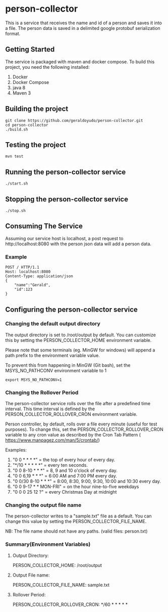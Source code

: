 # person-collector

This is a service that receives the name and id of a person and 
saves it into a file. 
The person data is saved in a delimited google protobuf serialization format. 

## Getting Started

The service is packaged with maven and docker compose. To build this project, 
you need the following installed:

1. Docker 
2. Docker Compose
3. java 8
4. Maven 3

## Building the project 

~~~
git clone https://github.com/geraldoyudo/person-collector.git
cd person-collector
./build.sh
~~~

## Testing the project

~~~
mvn test
~~~

## Running the person-collector service

~~~
./start.sh
~~~

## Stopping the person-collector service

~~~
./stop.sh
~~~

## Consuming The Service

Assuming our service host is localhost, a post request to 
http://localhost:8080 with the person json data will add 
a person data.

### Example 

~~~
POST / HTTP/1.1
Host: localhost:8080
Content-Type: application/json
{
	"name":"Gerald",
	"id":123
}
~~~

## Configuring the person-collector service

### Changing the default output directory

The output directory is set to /root/output by default. You can 
customize this by setting the PERSON_COLLECTOR_HOME environment variable. 

Please note  that some terminals (eg. MinGW for windows) will append a path prefix 
to the environment variable value.

To prevent this from happening in MinGW (Git bash), set the MSYS_NO_PATHCONV 
environment variable to 1 

`export MSYS_NO_PATHCONV=1`

### Changing the Rollover Period

The person-collector service rolls over the file after a predefined time interval. 
This time interval is defined by the PERSON_COLLECTOR_ROLLOVER_CRON environment variable. 

Person controller, by default, rolls over a file every minute (useful for test purposes). 
To change this, set the PERSON_COLLECTOR_ROLLOVER_CRON variable to any cron value as 
described by the Cron Tab Pattern ( https://www.manpagez.com/man/5/crontab/)

Examples:
1. "0 0 * * * *" = the top of every hour of every day.
2. "*/10 * * * * *" = every ten seconds.
3. "0 0 8-10 * * *" = 8, 9 and 10 o'clock of every day.
4. "0 0 6,19 * * *" = 6:00 AM and 7:00 PM every day.
5. "0 0/30 8-10 * * *" = 8:00, 8:30, 9:00, 9:30, 10:00 and 10:30 every day.
6. "0 0 9-17 * * MON-FRI" = on the hour nine-to-five weekdays
7. "0 0 0 25 12 ?" = every Christmas Day at midnight

### Changing the output file name

The person-collector writes to a "sample.txt" file as a default. 
You can change this value by setting the PERSON_COLLECTOR_FILE_NAME. 

NB: The file name should not have any paths. (valid files: person.txt)

### Summary(Environment Variables)

1. Output Directory:

    PERSON_COLLECTOR_HOME: /root/output
    
2. Output File name:

    PERSON_COLLECTOR_FILE_NAME: sample.txt

3. Rollover Period:

    PERSON_COLLECTOR_ROLLOVER_CRON: */60 * * * * *

    
